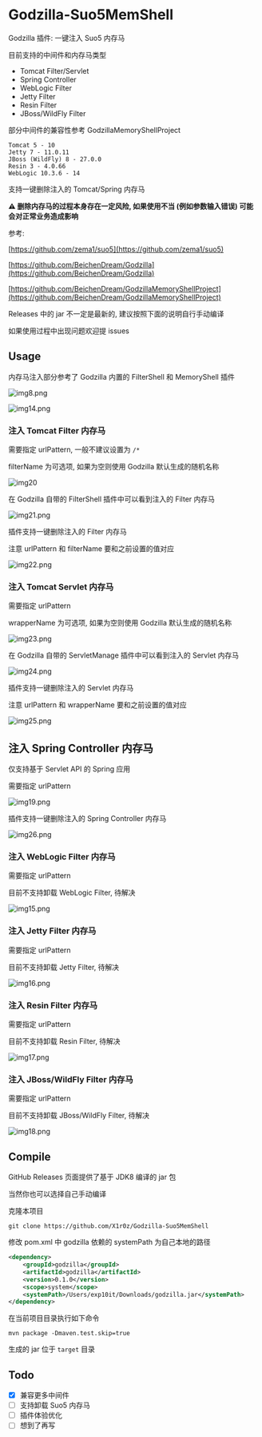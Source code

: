 # Godzilla-Suo5MemShell

Godzilla 插件: 一键注入 Suo5 内存马

目前支持的中间件和内存马类型

- Tomcat Filter/Servlet
- Spring Controller
- WebLogic Filter
- Jetty Filter
- Resin Filter
- JBoss/WildFly Filter

部分中间件的兼容性参考 GodzillaMemoryShellProject

```
Tomcat 5 - 10
Jetty 7 - 11.0.11
JBoss (WildFly) 8 - 27.0.0
Resin 3 - 4.0.66
WebLogic 10.3.6 - 14
```

支持一键删除注入的 Tomcat/Spring 内存马

**⚠️ 删除内存马的过程本身存在一定风险, 如果使用不当 (例如参数输入错误) 可能会对正常业务造成影响**

参考:

[https://github.com/zema1/suo5](https://github.com/zema1/suo5)

[https://github.com/BeichenDream/Godzilla](https://github.com/BeichenDream/Godzilla)

[https://github.com/BeichenDream/GodzillaMemoryShellProject](https://github.com/BeichenDream/GodzillaMemoryShellProject)

Releases 中的 jar 不一定是最新的, 建议按照下面的说明自行手动编译

如果使用过程中出现问题欢迎提 issues

## Usage

内存马注入部分参考了 Godzilla 内置的 FilterShell 和 MemoryShell 插件

![img8.png](img/img8.png)

![img14.png](img/img14.png)

### 注入 Tomcat Filter 内存马

需要指定 urlPattern, 一般不建议设置为 `/*`

filterName 为可选项, 如果为空则使用 Godzilla 默认生成的随机名称

![img20](img/img20.png)

在 Godzilla 自带的 FilterShell 插件中可以看到注入的 Filter 内存马

![img21.png](img/img21.png)

插件支持一键删除注入的 Filter 内存马

注意 urlPattern 和 filterName 要和之前设置的值对应

![img22.png](img/img22.png)

### 注入 Tomcat Servlet 内存马

需要指定 urlPattern

wrapperName 为可选项, 如果为空则使用 Godzilla 默认生成的随机名称

![img23.png](img/img23.png)

在 Godzilla 自带的 ServletManage 插件中可以看到注入的 Servlet 内存马

![img24.png](img/img24.png)

插件支持一键删除注入的 Servlet 内存马

注意 urlPattern 和 wrapperName 要和之前设置的值对应

![img25.png](img/img25.png)

## 注入 Spring Controller 内存马

仅支持基于 Servlet API 的 Spring 应用

需要指定 urlPattern

![img19.png](img/img19.png)

插件支持一键删除注入的 Spring Controller 内存马

![img26.png](img/img26.png)

### 注入 WebLogic Filter 内存马

需要指定 urlPattern

目前不支持卸载 WebLogic Filter, 待解决

![img15.png](img/img15.png)

### 注入 Jetty Filter 内存马

需要指定 urlPattern

目前不支持卸载 Jetty Filter, 待解决

![img16.png](img/img16.png)

### 注入 Resin Filter 内存马

需要指定 urlPattern

目前不支持卸载 Resin Filter, 待解决

![img17.png](img/img17.png)

### 注入 JBoss/WildFly Filter 内存马

需要指定 urlPattern

目前不支持卸载 JBoss/WildFly Filter, 待解决

![img18.png](img/img18.png)

## Compile

GitHub Releases 页面提供了基于 JDK8 编译的 jar 包

当然你也可以选择自己手动编译

克隆本项目

```shell
git clone https://github.com/X1r0z/Godzilla-Suo5MemShell
```

修改 pom.xml 中 godzilla 依赖的 systemPath 为自己本地的路径

```xml
<dependency>
    <groupId>godzilla</groupId>
    <artifactId>godzilla</artifactId>
    <version>0.1.0</version>
    <scope>system</scope>
    <systemPath>/Users/exp10it/Downloads/godzilla.jar</systemPath>
</dependency>
```

在当前项目目录执行如下命令

```shell
mvn package -Dmaven.test.skip=true
```

生成的 jar 位于 `target` 目录

## Todo

- [x] 兼容更多中间件
- [ ] 支持卸载 Suo5 内存马
- [ ] 插件体验优化
- [ ] 想到了再写
